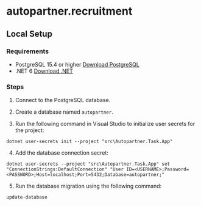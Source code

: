 # autopartner.recruitment


## Local Setup

### Requirements

- PostgreSQL 15.4 or higher [Download PostgreSQL](https://www.postgresql.org/download/)
- .NET 6 [Download .NET](https://dotnet.microsoft.com/en-us/download/dotnet/6.0)

### Steps
1. Connect to the PostgreSQL database.

2. Create a database named `autopartner`.

3. Run the following command in Visual Studio to initialize user secrets for the project:

`dotnet user-secrets init --project "src\Autopartner.Task.App"`

4. Add the database connection secret:

`dotnet user-secrets --project "src\Autopartner.Task.App" set "ConnectionStrings:DefaultConnection" "User ID=<USERNAME>;Password=<PASSWORD>;Host=localhost;Port=5432;Database=autopartner;"`

5. Run the database migration using the following command:

`update-database`